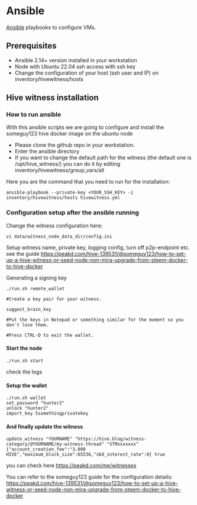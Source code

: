 # Ansible
[Ansible](https://www.ansible.com/) playbooks to configure VMs.

## Prerequisites
- Ansible 2.14+ version installed in your workstation
- Node with Ubuntu 22.04 ssh access with ssh key
- Change the configuration of your host (ssh user and IP) on inventory/hivewitness/hosts

## Hive witness installation

### How to run ansible
With this ansible scripts we are going to configure and install the someguy123 hive docker image on the ubuntu node

- Please clone the github repo in your workstation.
- Enter the ansible directory
- If you want to change the default path for the witness (the default one is /opt/hive_witness/) you can do it by editing inventory/hivewitness/group_vars/all

Here you are the command that you need to run for the installation:
```
ansible-playbook --private-key <YOUR_SSH_KEY> -i inventory/hivewitness/hosts hivewitness.yml
```

### Configuration setup after the ansible running

Change the witness configuration here:
```
vi data/witness_node_data_dir/config.ini
```
Setup  witness name, private key, logging config, turn off p2p-endpoint etc. see the guide
https://peakd.com/hive-139531/@someguy123/how-to-set-up-a-hive-witness-or-seed-node-non-mira-upgrade-from-steem-docker-to-hive-docker

Generating a signing key
```
./run.sh remote_wallet

#Create a key pair for your witness.

suggest_brain_key

#Put the keys in Notepad or something similar for the moment so you don't lose them.

#Press CTRL-D to exit the wallet.
```

#### Start the node

```
./run.sh start
```
check the logs


#### Setup the wallet
```
./run.sh wallet
set_password "hunter2"
unlock "hunter2"
import_key 5somethingprivatekey
```

#### And finally update the witness
```
update_witness "YOURNAME" "https://hive.blog/witness-category/@YOURNAME/my-witness-thread" "STMxxxxxxx" {"account_creation_fee":"3.000 HIVE","maximum_block_size":65536,"sbd_interest_rate":0} true
```

you can check here
https://peakd.com/me/witnesses

You can refer to the someguy123 guide for the configuration details:
https://peakd.com/hive-139531/@someguy123/how-to-set-up-a-hive-witness-or-seed-node-non-mira-upgrade-from-steem-docker-to-hive-docker

